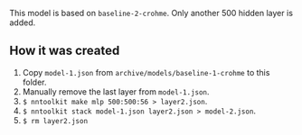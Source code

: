 This model is based on `baseline-2-crohme`. Only another 500 hidden layer is added.

## How it was created

1. Copy `model-1.json` from `archive/models/baseline-1-crohme` to this folder.
2. Manually remove the last layer from `model-1.json`.
3. `$ nntoolkit make mlp 500:500:56 > layer2.json`.
4. `$ nntoolkit stack model-1.json layer2.json > model-2.json`.
5. `$ rm layer2.json`